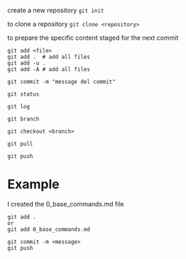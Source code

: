 create a new repository 
```git init```

to clone a repository 
```git clone <repository>```

to prepare the specific content staged for the next commit 
```
git add <file>
git add .  # add all files
git add -u . 
git add -A # add all files
``` 



```git commit -m "message del commit"```

```git status```

```git log```

```git branch```

```git checkout <branch>```

```git pull```

```git push```


# Example 

I created the 0_base_commands.md file 
```
git add .
or 
git add 0_base_commands.md

git commit -m <message>
git push 
```